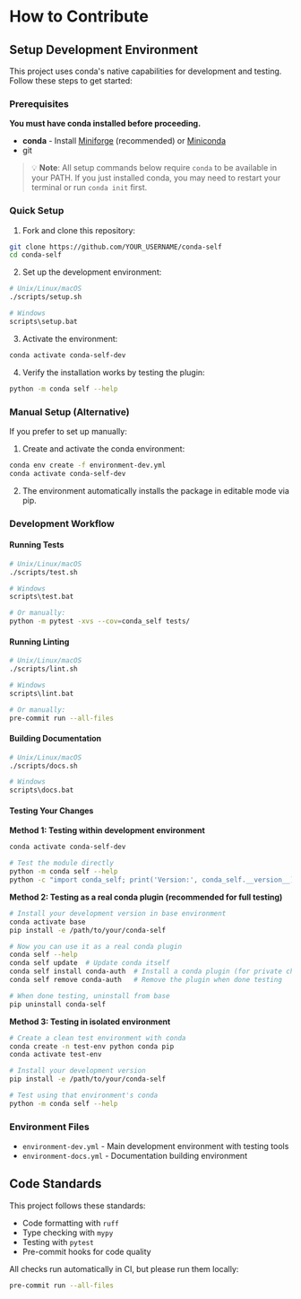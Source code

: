 # How to Contribute

## Setup Development Environment

This project uses conda's native capabilities for development and testing. Follow these steps to get started:

### Prerequisites

**You must have conda installed before proceeding.**

- **conda** - Install [Miniforge](https://conda-forge.org/download/) (recommended) or [Miniconda](https://www.anaconda.com/docs/getting-started/miniconda/main)
- git

> 💡 **Note**: All setup commands below require `conda` to be available in your PATH. If you just installed conda, you may need to restart your terminal or run `conda init` first.

### Quick Setup

1. Fork and clone this repository:
```bash
git clone https://github.com/YOUR_USERNAME/conda-self
cd conda-self
```

2. Set up the development environment:
```bash
# Unix/Linux/macOS
./scripts/setup.sh

# Windows
scripts\setup.bat
```

3. Activate the environment:
```bash
conda activate conda-self-dev
```

4. Verify the installation works by testing the plugin:
```bash
python -m conda self --help
```

### Manual Setup (Alternative)

If you prefer to set up manually:

1. Create and activate the conda environment:
```bash
conda env create -f environment-dev.yml
conda activate conda-self-dev
```

2. The environment automatically installs the package in editable mode via pip.

### Development Workflow

#### Running Tests
```bash
# Unix/Linux/macOS
./scripts/test.sh

# Windows
scripts\test.bat

# Or manually:
python -m pytest -xvs --cov=conda_self tests/
```

#### Running Linting
```bash
# Unix/Linux/macOS
./scripts/lint.sh

# Windows
scripts\lint.bat

# Or manually:
pre-commit run --all-files
```

#### Building Documentation
```bash
# Unix/Linux/macOS
./scripts/docs.sh

# Windows
scripts\docs.bat
```

#### Testing Your Changes

**Method 1: Testing within development environment**
```bash
conda activate conda-self-dev

# Test the module directly
python -m conda self --help
python -c "import conda_self; print('Version:', conda_self.__version__)"
```

**Method 2: Testing as a real conda plugin (recommended for full testing)**
```bash
# Install your development version in base environment
conda activate base
pip install -e /path/to/your/conda-self

# Now you can use it as a real conda plugin
conda self --help
conda self update  # Update conda itself
conda self install conda-auth  # Install a conda plugin (for private channel auth)
conda self remove conda-auth   # Remove the plugin when done testing

# When done testing, uninstall from base
pip uninstall conda-self
```

**Method 3: Testing in isolated environment**
```bash
# Create a clean test environment with conda
conda create -n test-env python conda pip
conda activate test-env

# Install your development version
pip install -e /path/to/your/conda-self

# Test using that environment's conda
python -m conda self --help
```

### Environment Files

- `environment-dev.yml` - Main development environment with testing tools
- `environment-docs.yml` - Documentation building environment

## Code Standards

This project follows these standards:
- Code formatting with `ruff`
- Type checking with `mypy`
- Testing with `pytest`
- Pre-commit hooks for code quality

All checks run automatically in CI, but please run them locally:
```bash
pre-commit run --all-files
```
